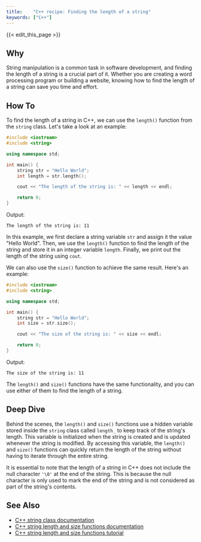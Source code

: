 ```yaml
---
title:    "C++ recipe: Finding the length of a string"
keywords: ["C++"]
---
```


{{< edit_this_page >}}

## Why

String manipulation is a common task in software development, and finding the length of a string is a crucial part of it. Whether you are creating a word processing program or building a website, knowing how to find the length of a string can save you time and effort.

## How To

To find the length of a string in C++, we can use the `length()` function from the `string` class. Let's take a look at an example:

```C++
#include <iostream>
#include <string>

using namespace std;

int main() {
    string str = "Hello World";
    int length = str.length();

    cout << "The length of the string is: " << length << endl;

    return 0;
}
```

Output:
```
The length of the string is: 11
```

In this example, we first declare a string variable `str` and assign it the value "Hello World". Then, we use the `length()` function to find the length of the string and store it in an integer variable `length`. Finally, we print out the length of the string using `cout`.

We can also use the `size()` function to achieve the same result. Here's an example:

```C++
#include <iostream>
#include <string>

using namespace std;

int main() {
    string str = "Hello World";
    int size = str.size();

    cout << "The size of the string is: " << size << endl;

    return 0;
}
```

Output:
```
The size of the string is: 11
```

The `length()` and `size()` functions have the same functionality, and you can use either of them to find the length of a string.

## Deep Dive

Behind the scenes, the `length()` and `size()` functions use a hidden variable stored inside the `string` class called `length_` to keep track of the string's length. This variable is initialized when the string is created and is updated whenever the string is modified. By accessing this variable, the `length()` and `size()` functions can quickly return the length of the string without having to iterate through the entire string.

It is essential to note that the length of a string in C++ does not include the null character `'\0'` at the end of the string. This is because the null character is only used to mark the end of the string and is not considered as part of the string's contents.

## See Also

- [C++ string class documentation](https://www.cplusplus.com/reference/string/string/)
- [C++ string length and size functions documentation](https://www.cplusplus.com/reference/string/string/length/)
- [C++ string length and size functions tutorial](https://www.learncpp.com/cpp-tutorial/3-8a-stdstring-length-and-size/)